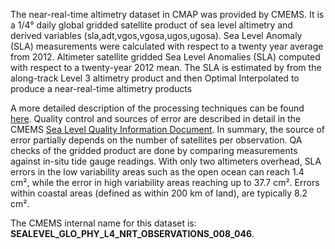 The near-real-time altimetry dataset in CMAP was provided by CMEMS. It
is a 1/4° daily global gridded satellite product of sea level altimetry
and derived variables (sla,adt,vgos,vgosa,ugos,ugosa). Sea Level Anomaly
(SLA) measurements were calculated with respect to a twenty year average
from 2012. Altimeter satellite gridded Sea Level Anomalies (SLA)
computed with respect to a twenty-year 2012 mean. The SLA is estimated
by from the along-track Level 3 altimetry product and then Optimal
Interpolated to produce a near-real-time altimetry products

A more detailed description of the processing techniques can be found
[here](http://marine.copernicus.eu/services-portfolio/access-to-products/?option=com_csw&view=details&product_id=SEALEVEL_GLO_PHY_L4_NRT_OBSERVATIONS_008_046). Quality control and sources of error are described in detail
in the CMEMS [Sea Level Quality Information Document](http://resources.marine.copernicus.eu/documents/QUID/CMEMS-SL-QUID-008-032-062.pdf). In summary, the
source of error partially depends on the number of satellites per
observation. QA checks of the gridded product are done by comparing
measurements against in-situ tide gauge readings. With only two
altimeters overhead, SLA errors in the low variability areas such as the
open ocean can reach 1.4 cm², while the error in high variability areas
reaching up to 37.7 cm². Errors within coastal areas (defined as within
200 km of land), are typically 8.2 cm².

The CMEMS internal name for this dataset is:
**SEALEVEL\_GLO\_PHY\_L4\_NRT\_OBSERVATIONS\_008\_046**.
